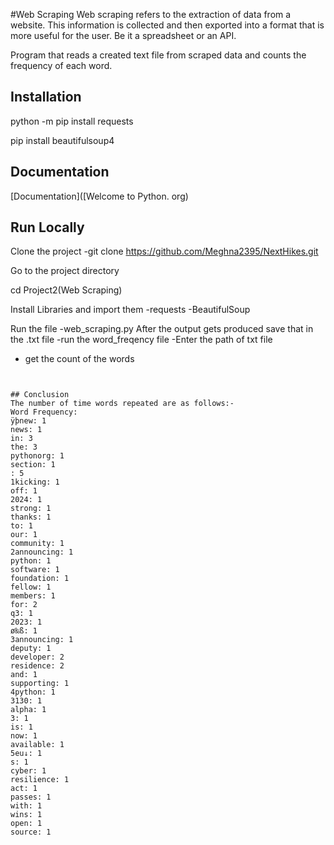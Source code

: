 
#Web Scraping
Web scraping refers to the extraction of data from a website. This information is collected and then exported into a format that is more useful for the user. Be it a spreadsheet or an API.

Program that reads a created text file from scraped data and counts the frequency of each word.
## Installation

 python -m pip install requests


 pip install beautifulsoup4

## Documentation

[Documentation]([Welcome to Python. org)


## Run Locally

Clone the project
 -git clone https://github.com/Meghna2395/NextHikes.git


Go to the project directory


cd Project2(Web Scraping)


Install Libraries and import them
 -requests
 -BeautifulSoup

Run the file
 -web_scraping.py
After the output gets produced save that in the .txt file
 -run the word_freqency file
 -Enter the path of txt file
 - get the count of the words


```


## Conclusion
The number of time words repeated are as follows:-
Word Frequency:
ÿþnew: 1
news: 1
in: 3
the: 3
pythonorg: 1
section: 1
: 5
1kicking: 1
off: 1
2024: 1
strong: 1
thanks: 1
to: 1
our: 1
community: 1
2announcing: 1
python: 1
software: 1
foundation: 1
fellow: 1
members: 1
for: 2
q3: 1
2023: 1
ø‰ß: 1
3announcing: 1
deputy: 1
developer: 2
residence: 2
and: 1
supporting: 1
4python: 1
3130: 1
alpha: 1
3: 1
is: 1
now: 1
available: 1
5eu↓: 1
s: 1
cyber: 1
resilience: 1
act: 1
passes: 1
with: 1
wins: 1
open: 1
source: 1